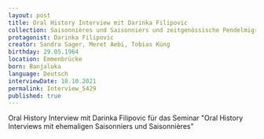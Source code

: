 ```yaml
---
layout: post
title: Oral History Interview mit Darinka Filipovic
collection: Saisonnières und Saisonniers und zeitgenössische Pendelmigration
protagonist: Darinka Filipovic
creator: Sandra Sager, Meret Aebi, Tobias Küng
birthday: 29.05.1964
location: Emmenbrücke
born: Banjaluka
language: Deutsch
interviewDate: 18.10.2021
permalink: Interview_5429
published: true
---
```

Oral History Interview mit Darinka Filipovic für das Seminar "Oral History Interviews mit ehemaligen Saisonniers und Saisonnières"